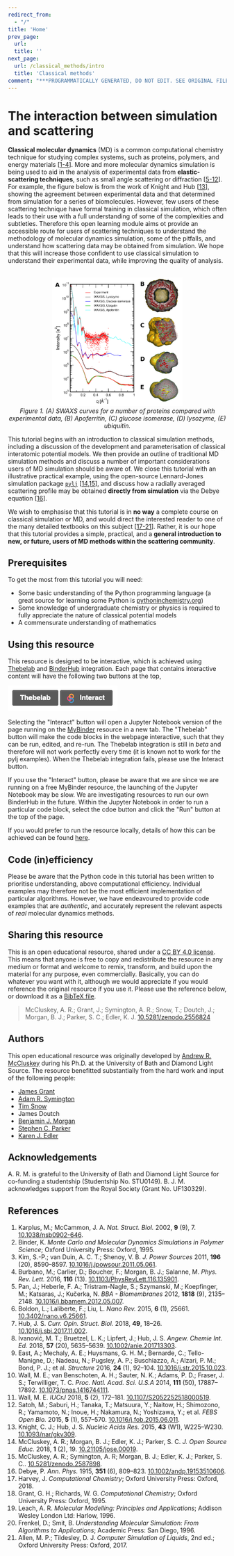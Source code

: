 ```yaml
---
redirect_from:
  - "/"
title: 'Home'
prev_page:
  url: 
  title: ''
next_page:
  url: /classical_methods/intro
  title: 'Classical methods'
comment: "***PROGRAMMATICALLY GENERATED, DO NOT EDIT. SEE ORIGINAL FILES IN /content***"
---
```

# The interaction between simulation and scattering

**Classical molecular dynamics** (MD) is a common computational chemistry technique for studying complex systems, such as proteins, polymers, and energy materials [[1-4](#references)].
More and more molecular dynamics simulation is being used to aid in the analysis of experimental data from **elastic-scattering techniques**, such as small angle scattering or diffraction [[5-12](#references)].
For example, the figure below is from the work of Knight and Hub [[13](#references)], showing the agreement between experimental data and that determined from simulation for a series of biomolecules.
However, few users of these scattering technique have formal training in classical simulation, which often leads to their use with a full understanding of some of the complexities and subtleties.
Therefore this open learning module aims ot provide an accessible route for users of scattering techniques to understand the methodology of molecular dynamics simulation, some of the pitfalls, and understand how scattering data may be obtained from simulation.
We hope that this will increase those confident to use classical simulation to understand their experimental data, while improving the quality of analysis.
<center>
    <br>
    <img src="images/waxsis.png" width="300px"><br>
    <i>Figure 1. (A) SWAXS curves for a number of proteins compared with experimental data, (B) Apoferritin, (C) glucose isomerase, (D) lysozyme, (E) ubiquitin.</i>
    <br>
</center>

This tutorial begins with an introduction to classical simulation methods, including a discussion of the development and parameterisation of classical interatomic potential models. We then provide an outline of traditional MD simulation methods and discuss a number of important considerations users of MD simulation should be aware of. We close this tutorial with an illustrative practical example, using the open-source Lennard-Jones simulation package [`pylj`](http://pythoninchemistry.org/pylj) [[14,15](#references)], and discuss how a radially averaged scattering profile may be obtained **directly from simulation** via the Debye equation [[16](#references)].

We wish to emphasise that this tutorial is in **no way** a complete course on classical simulation or MD, and would direct the interested reader to one of the many detailed textbooks on this subject [[17-21](#references)]. Rather, it is our hope that this tutorial provides a simple, practical, and a **general introduction to new, or future, users of MD methods within the scattering community**.

## Prerequisites

To get the most from this tutorial you will need:

- Some basic understanding of the Python programming language (a great source for learning some Python is [pythoninchemistry.org](http://pythoninchemistry.org))
- Some knowledge of undergraduate chemistry or physics is required to fully appreciate the nature of classical potential models
- A commensurate understanding of mathematics

## Using this resource

This resource is designed to be interactive, which is achieved using [Thebelab](https://github.com/minrk/thebelab) and [BinderHub](https://binderhub.readthedocs.io/en/latest/) integration.
Each page that contains interactive content will have the following two buttons at the top,

![](./images/thebebinder.png)

Selecting the "Interact" button will open a Jupyter Notebook version of the page running on the [MyBinder](https://mybinder.org) resource in a new tab.
The "Thebelab" button will make the code blocks in the webpage interactive, such that they can be run, edited, and re-run.
The Thebelab integration is still in *beta* and therefore will not work perfectly every time (it is known not to work for the pylj examples).
When the Thebelab integration fails, please use the Interact button.


If you use the "Interact" button, please be aware that we are since we are running on a free MyBinder resource, the launching of the Jupyter Notebook may be slow.
We are investigating resources to run our own BinderHub in the future.
Within the Jupyter Notebook in order to run a particular code block, select the cdoe button and click the "Run" button at the top of the page.

If you would prefer to run the resource locally, details of how this can be achieved can be found [here](https://github.com/pythoninchemistry/sim_and_scat/blob/master/content/local.md).

## Code (in)efficiency

Please be aware that the Python code in this tutorial has been written to prioritise understanding, above computational efficiency.
Individual examples may therefore not be the most efficient implementation of particular algorithms.
However, we have endeavoured to provide code examples that are *authentic*, and accurately represent the relevant aspects of *real* molecular dynamics methods.

## Sharing this resource

This is an open educational resource, shared under a [CC BY 4.0 license](./LICENSE.md).
This means that anyone is free to copy and redistribute the resource in any medium or format and welcome to remix, transform, and build upon the material for any purpose, even commercially.
Basically, you can do whatever you want with it, although we would appreciate if you would reference the original resource if you use it.
Please use the reference below, or download it as a [BibTeX file](./sim_and_scat.bib).
> McCluskey, A. R.; Grant, J.; Symington, A. R.; Snow, T.; Doutch, J.; Morgan, B. J.; Parker, S. C.; Edler, K. J. [10.5281/zenodo.2556824](http://doi.org/10.5281/zenodo.2556824)


## Authors

This open educational resource was originally developed by [Andrew R. McCluskey](https://orcid.org/0000-0003-3381-5911) during his Ph.D. at the University of Bath and Diamond Light Source.
The resource benefitted substantially from the hard work and input of the following people:
- [James Grant](https://orcid.org/0000-0003-1362-2055)
- [Adam R. Symington](https://orcid.org/0000-0001-6059-497X)
- [Tim Snow](https://orcid.org/0000-0001-7146-6885)
- James Doutch
- [Benjamin J. Morgan](https://orcid.org/0000-0002-3056-8233)
- [Stephen C. Parker](https://orcid.org/0000-0003-3804-0975)
- [Karen J. Edler](https://orcid.org/0000-0001-5822-0127)

## Acknowledgements

A. R. M. is grateful to the University of Bath and Diamond Light Source for co-funding a studentship (Studentship No. STU0149).
B. J. M. acknowledges support from the Royal Society (Grant No. UF130329).

## References

1. Karplus, M.; McCammon, J. A. *Nat. Struct. Biol.* 2002, **9** (9), 7. [10.1038/nsb0902-646](https://doi.org/10.1038/nsb0902-646).
2. Binder, K. *Monte Carlo and Molecular Dynamics Simulations in Polymer Science*; Oxford University Press: Oxford, 1995.
3. Kim, S.-P.; van Duin, A. C. T.; Shenoy, V. B. *J. Power Sources* 2011, **196** (20), 8590–8597. [10.1016/j.jpowsour.2011.05.061](https://doi.org/10.1016/j.jpowsour.2011.05.061).
4. Burbano, M.; Carlier, D.; Boucher, F.; Morgan, B. J.; Salanne, M. *Phys. Rev. Lett.* 2016, **116** (13). [10.1103/PhysRevLett.116.135901](https://doi.org/10.1103/PhysRevLett.116.135901).
5. Pan, J.; Heberle, F. A.; Tristram-Nagle, S.; Szymanski, M.; Koepfinger, M.; Katsaras, J.; Kučerka, N. *BBA - Biomembranes* 2012, **1818** (9), 2135–2148. [10.1016/j.bbamem.2012.05.007](https://doi.org/10.1016/j.bbamem.2012.05.007).
6. Boldon, L.; Laliberte, F.; Liu, L. *Nano Rev.* 2015, **6** (1), 25661. [10.3402/nano.v6.25661](https://doi.org/10.3402/nano.v6.25661).
7. Hub, J. S. *Curr. Opin. Struct. Biol.* 2018, **49**, 18–26. [10.1016/j.sbi.2017.11.002](https://doi.org/10.1016/j.sbi.2017.11.002).
8. Ivanović, M. T.; Bruetzel, L. K.; Lipfert, J.; Hub, J. S. *Angew. Chemie Int. Ed.* 2018, **57** (20), 5635–5639. [10.1002/anie.201713303](https://doi.org/10.1002/anie.201713303).
9. East, A.; Mechaly, A. E.; Huysmans, G. H. M.; Bernarde, C.; Tello-Manigne, D.; Nadeau, N.; Pugsley, A. P.; Buschiazzo, A.; Alzari, P. M.; Bond, P. J.; et al. *Structure* 2016, **24** (1), 92–104. [10.1016/j.str.2015.10.023](https://doi.org/10.1016/j.str.2015.10.023).
10. Wall, M. E.; van Benschoten, A. H.; Sauter, N. K.; Adams, P. D.; Fraser, J. S.; Terwilliger, T. C. *Proc. Natl. Acad. Sci. U.S.A* 2014, **111** (50), 17887–17892. [10.1073/pnas.1416744111](https://doi.org/10.1073/pnas.1416744111).
11. Wall, M. E. *IUCrJ* 2018, **5** (2), 172–181. [10.1107/S2052252518000519](https://doi.org/10.1107/S2052252518000519).
12. Satoh, M.; Saburi, H.; Tanaka, T.; Matsuura, Y.; Naitow, H.; Shimozono, R.; Yamamoto, N.; Inoue, H.; Nakamura, N.; Yoshizawa, Y.; et al. *FEBS Open Bio.* 2015, **5** (1), 557–570. [10.1016/j.fob.2015.06.011](https://doi.org/10.1016/j.fob.2015.06.011).
13. Knight, C. J.; Hub, J. S. *Nucleic Acids Res.* 2015, **43** (W1), W225–W230. [10.1093/nar/gkv309](https://doi.org/10.1093/nar/gkv309).
14. McCluskey, A. R.; Morgan, B. J.; Edler, K. J.; Parker, S. C. *J. Open Source Educ.* 2018, **1** (2), 19. [10.21105/jose.00019](https://doi.org/10.21105/jose.00019).
15. McCluskey, A. R.; Symington, A. R; Morgan, B. J.; Edler, K. J.; Parker, S. C.. [10.5281/zenodo.2587898](http://doi.org/10.5281/zenodo.2587898).
16. Debye, P. *Ann. Phys.* 1915, **351** (6), 809–823. [10.1002/andp.19153510606](https://doi.org/10.1002/andp.19153510606).
17. Harvey, J. *Computational Chemistry*; Oxford University Press: Oxford, 2018.
18. Grant, G. H.; Richards, W. G. *Computational Chemistry*; Oxford University Press: Oxford, 1995.
19. Leach, A. R. *Molecular Modelling: Principles and Applications*; Addison Wesley London Ltd: Harlow, 1996.
20. Frenkel, D.; Smit, B. *Understanding Molecular Simulation: From Algorithms to Applications*; Academic Press: San Diego, 1996.
21. Allen, M. P.; Tildesley, D. J. *Computer Simulation of Liquids*, 2nd ed.; Oxford University Press: Oxford, 2017.
